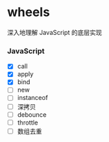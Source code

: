 # wheels

深入地理解 JavaScript 的底层实现

### JavaScript

- [x] call
- [x] apply
- [x] bind
- [ ] new
- [ ] instanceof
- [ ] 深拷贝
- [ ] debounce
- [ ] throttle
- [ ] 数组去重
